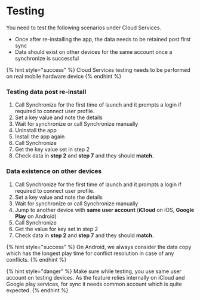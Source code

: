 # Testing

You need to test the following scenarios under Cloud Services.

* Once after re-installing the app, the data needs to be retained post first sync
* Data should exist on other devices for the same account once a synchronize is successful

{% hint style="success" %}
Cloud Services testing needs to be performed on real mobile hardware device
{% endhint %}

### Testing data post re-install

1. Call Synchronize for the first time of launch and it prompts a login if required to connect user profile.
2. Set a key value and note the details
3. Wait for synchronize or call Synchronize manually
4. Uninstall the app
5. Install the app again
6. Call Synchronize
7. Get the key value set in step 2
8. Check data in **step 2** and **step 7** and they should **match.**

### Data existence on other devices

1. Call Synchronize for the first time of launch and it prompts a login if required to connect user profile.
2. Set a key value and note the details
3. Wait for synchronize or call Synchronize manually
4. Jump to another device with **same user account** (**iCloud** on iOS, **Google Play** on Android)
5. Call Synchronize
6. Get the value for key set in step 2
7. Check data in **step 2** and **step 7** and they should **match**.

{% hint style="success" %}
On Android, we always consider the data copy which has the longest play time for conflict resolution in case of any conflicts.
{% endhint %}

{% hint style="danger" %}
Make sure while testing, you use same user account on testing devices. As the feature relies internally on iCloud and Google play services, for sync it needs common account which is quite expected.
{% endhint %}
